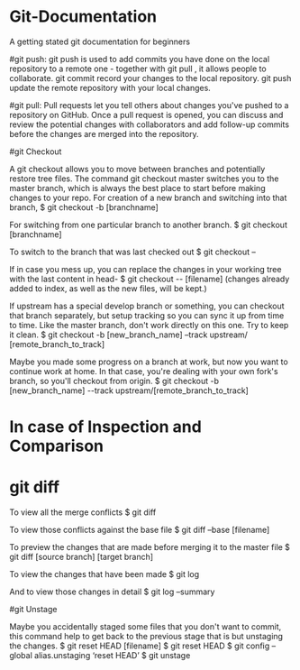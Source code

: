 # Git-Documentation
A getting stated git documentation for beginners


#git push:
git push is used to add commits you have done on the local repository to a remote one - together with git pull , it allows people to collaborate. git commit record your changes to the local repository. git push update the remote repository with your local changes.




#git pull:
Pull requests let you tell others about changes you've pushed to a repository on GitHub. Once a pull request is opened, you can discuss and review the potential changes with collaborators and add follow-up commits before the changes are merged into the repository.

#git Checkout

A git checkout allows you to move between branches and potentially restore tree files. The command git checkout master switches you to the master branch, which is always the best place to start before making changes to your repo.
For creation of a new branch and switching into that branch,
	$ git checkout -b [branchname]

For switching from one particular branch to another branch.
	$ git checkout [branchname]

To switch to the branch that was last checked out
	$ git checkout –

If in case you mess up, you can replace the changes in your working tree with the last content in head-
	$ git checkout -- [filename]
(changes already added to index, as well as the new files, will be kept.)

If upstream has a special develop branch or something, you can checkout that branch separately, but setup tracking so you can sync it up from time to time. Like the master branch, don't work directly on this one. Try to keep it clean.
	$ git checkout -b [new_branch_name] –track upstream/ [remote_branch_to_track]

Maybe you made some progress on a branch at work, but now you want to continue work at home. In that case, you're dealing with your own fork's branch, so you'll checkout from origin.
	$ git checkout -b [new_branch_name] --track upstream/[remote_branch_to_track]

# In case of Inspection and Comparison 
# git diff

To view all the merge conflicts
	$ git diff

To view those conflicts against the base file
	$ git diff –base [filename]

To preview the changes that are made before merging it to the master file
	$ git diff [source branch] [target branch]

To view the changes that have been made
	$ git log

And to view those changes in detail
	$ git log –summary

#git Unstage

Maybe you accidentally staged some files that you don't want to commit, this command help to get back to the previous stage that is but unstaging the changes.
	$ git reset HEAD [filename]
	$ git reset HEAD
	$ git config –global alias.unstaging ‘reset HEAD’
	$ git unstage


